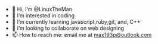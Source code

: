 - 👋 Hi, I’m @LinuxTheMan
- 👀 I’m interested in coding
- 🌱 I’m currently learning javascript,ruby,git, and, C++
- 💞️ I’m looking to collaborate on web designing
- 📫 How to reach me: email me at max193p@outlook.com

<!---
LinuxTheMan/LinuxTheMan is a ✨ special ✨ repository because its `README.md` (this file) appears on your GitHub profile.
You can click the Preview link to take a look at your changes.
--->
